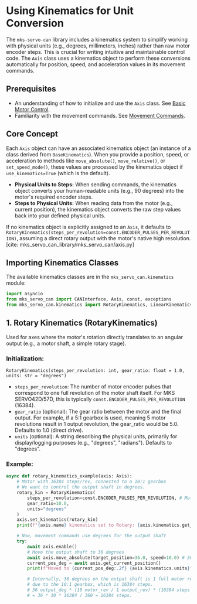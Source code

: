 # Using Kinematics for Unit Conversion

The `mks-servo-can` library includes a kinematics system to simplify working with physical units (e.g., degrees, millimeters, inches) rather than raw motor encoder steps. This is crucial for writing intuitive and maintainable control code. The `Axis` class uses a kinematics object to perform these conversions automatically for position, speed, and acceleration values in its movement commands.

## Prerequisites

* An understanding of how to initialize and use the `Axis` class. See [Basic Motor Control](./basic_control.md).
* Familiarity with the movement commands. See [Movement Commands](./movement.md).

## Core Concept

Each `Axis` object can have an associated kinematics object (an instance of a class derived from `BaseKinematics`). When you provide a position, speed, or acceleration to methods like `move_absolute()`, `move_relative()`, or `set_speed_mode()`, these values are processed by the kinematics object if `use_kinematics=True` (which is the default).

* **Physical Units to Steps:** When sending commands, the kinematics object converts your human-readable units (e.g., 90 degrees) into the motor's required encoder steps.
* **Steps to Physical Units:** When reading data from the motor (e.g., current position), the kinematics object converts the raw step values back into your defined physical units.

If no kinematics object is explicitly assigned to an `Axis`, it defaults to `RotaryKinematics(steps_per_revolution=const.ENCODER_PULSES_PER_REVOLUTION)`, assuming a direct rotary output with the motor's native high resolution. [cite: mks_servo_can_library/mks_servo_can/axis.py]

## Importing Kinematics Classes

The available kinematics classes are in the `mks_servo_can.kinematics` module:

```python
import asyncio
from mks_servo_can import CANInterface, Axis, const, exceptions
from mks_servo_can.kinematics import RotaryKinematics, LinearKinematics, BaseKinematics, EccentricKinematics
```
## 1. Rotary Kinematics (RotaryKinematics)
Used for axes where the motor's rotation directly translates to an angular output (e.g., a motor shaft, a simple rotary stage).
### Initialization:
`RotaryKinematics(steps_per_revolution: int, gear_ratio: float = 1.0, units: str = "degrees")`
* `steps_per_revolution`: The number of motor encoder pulses that correspond to one full revolution of the motor shaft itself. For MKS SERVO42D/57D, this is typically `const.ENCODER_PULSES_PER_REVOLUTION` (16384). 
* `gear_ratio` (optional): The gear ratio between the motor and the final output. For example, if a 5:1 gearbox is used, meaning 5 motor revolutions result in 1 output revolution, the gear_ratio would be 5.0. Defaults to 1.0 (direct drive). 
* `units` (optional): A string describing the physical units, primarily for display/logging purposes (e.g., "degrees", "radians"). Defaults to "degrees". 
### Example:
```python
async def rotary_kinematics_example(axis: Axis):
    # Motor with 16384 steps/rev, connected to a 10:1 gearbox
    # We want to control the output shaft in degrees.
    rotary_kin = RotaryKinematics(
        steps_per_revolution=const.ENCODER_PULSES_PER_REVOLUTION, # Motor's native steps
        gear_ratio=10.0,
        units="degrees"
    )
    axis.set_kinematics(rotary_kin)
    print(f"{axis.name} kinematics set to Rotary: {axis.kinematics.get_info()}")

    # Now, movement commands use degrees for the output shaft
    try:
        await axis.enable()
        # Move the output shaft to 36 degrees
        await axis.move_absolute(target_position=36.0, speed=10.0) # 36 degrees, 10 deg/s
        current_pos_deg = await axis.get_current_position()
        print(f"Moved to {current_pos_deg:.2f} {axis.kinematics.units}") # Should be approx 36.0 degrees

        # Internally, 36 degrees on the output shaft is 1 full motor revolution (360 degrees)
        # due to the 10:1 gearbox, which is 16384 steps.
        # 36 output_deg * (10 motor_rev / 1 output_rev) * (16384 steps / 1 motor_rev) / (360 deg / 1 motor_rev)
        # = 36 * 10 * 16384 / 360 = 16384 steps.
```